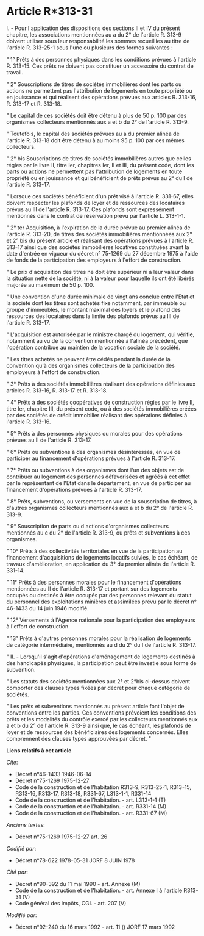 # Article R*313-31

I. - Pour l'application des dispositions des sections II et IV du présent chapitre, les associations mentionnées au a du 2°
de l'article R. 313-9 doivent utiliser sous leur responsabilité les sommes recueillies au titre de l'article R. 313-25-1 sous
l'une ou plusieurs des formes suivantes :

" 1° Prêts à des personnes physiques dans les conditions prévues à l'article R. 313-15. Ces prêts ne doivent pas constituer
un accessoire du contrat de travail.

" 2° Souscriptions de titres de sociétés immobilières dont les parts ou actions ne permettent pas l'attribution de logements
en toute propriété ou en jouissance et qui réalisent des opérations prévues aux articles R. 313-16, R. 313-17 et R. 313-18.

" Le capital de ces sociétés doit être détenu à plus de 50 p. 100 par des organismes collecteurs mentionnés aux a et b du 2°
de l'article R. 313-9.

" Toutefois, le capital des sociétés prévues au a du premier alinéa de l'article R. 313-18 doit être détenu à au moins 95 p.
100 par ces mêmes collecteurs.

" 2° bis Souscriptions de titres de sociétés immobilières autres que celles régies par le livre II, titre Ier, chapitres Ier,
II et III, du présent code, dont les parts ou actions ne permettent pas l'attribution de logements en toute propriété ou en
jouissance et qui bénéficient de prêts prévus au 2° du I de l'article R. 313-17.

" Lorsque ces sociétés bénéficient d'un prêt visé à l'article R. 331-67, elles doivent respecter les plafonds de loyer et de
ressources des locataires prévus au III de l'article R. 313-17. Ces plafonds sont expressément mentionnés dans le contrat de
réservation prévu par l'article L. 313-1-1.

" 2° ter Acquisition, à l'expiration de la durée prévue au premier alinéa de l'article R. 313-20, de titres des sociétés
immobilières mentionnées aux 2° et 2° bis du présent article et réalisant des opérations prévues à l'article R. 313-17 ainsi
que des sociétés immobilières locatives constituées avant la date d'entrée en vigueur du décret n° 75-1269 du 27 décembre
1975 à l'aide de fonds de la participation des employeurs à l'effort de construction.

" Le prix d'acquisition des titres ne doit être supérieur ni à leur valeur dans la situation nette de la société, ni à la
valeur pour laquelle ils ont été libérés majorée au maximum de 50 p. 100.

" Une convention d'une durée minimale de vingt ans conclue entre l'Etat et la société dont les titres sont achetés fixe
notamment, par immeuble ou groupe d'immeubles, le montant maximal des loyers et le plafond des ressources des locataires dans
la limite des plafonds prévus au III de l'article R. 313-17.

" L'acquisition est autorisée par le ministre chargé du logement, qui vérifie, notamment au vu de la convention mentionnée à
l'alinéa précédent, que l'opération contribue au maintien de la vocation sociale de la société.

" Les titres achetés ne peuvent être cédés pendant la durée de la convention qu'à des organismes collecteurs de la
participation des employeurs à l'effort de construction.

" 3° Prêts à des sociétés immobilières réalisant des opérations définies aux articles R. 313-16, R. 313-17 et R. 313-18.

" 4° Prêts à des sociétés coopératives de construction régies par le livre II, titre Ier, chapitre III, du présent code, ou à
des sociétés immobilières créées par des sociétés de crédit immobilier réalisant des opérations définies à l'article R.
313-16.

" 5° Prêts à des personnes physiques ou morales pour des opérations prévues au II de l'article R. 313-17.

" 6° Prêts ou subventions à des organismes désintéressés, en vue de participer au financement d'opérations prévues à
l'article R. 313-17.

" 7° Prêts ou subventions à des organismes dont l'un des objets est de contribuer au logement des personnes défavorisées et
agréés à cet effet par le représentant de l'Etat dans le département, en vue de participer au financement d'opérations
prévues à l'article R. 313-17.

" 8° Prêts, subventions, ou versements en vue de la souscription de titres, à d'autres organismes collecteurs mentionnés aux
a et b du 2° de l'article R. 313-9.

" 9° Souscription de parts ou d'actions d'organismes collecteurs mentionnés au c du 2° de l'article R. 313-9, ou prêts et
subventions à ces organismes.

" 10° Prêts à des collectivités territoriales en vue de la participation au financement d'acquisitions de logements locatifs
suivies, le cas échéant, de travaux d'amélioration, en application du 3° du premier alinéa de l'article R. 331-14.

" 11° Prêts à des personnes morales pour le financement d'opérations mentionnées au II de l'article R. 313-17 et portant sur
des logements occupés ou destinés à être occupés par des personnes relevant du statut du personnel des exploitations minières
et assimilées prévu par le décret n° 46-1433 du 14 juin 1946 modifié.

" 12° Versements à l'Agence nationale pour la participation des employeurs à l'effort de construction.

" 13° Prêts à d'autres personnes morales pour la réalisation de logements de catégorie intermédiaire, mentionnés au d du 2°
du I de l'article R. 313-17.

" II. - Lorsqu'il s'agit d'opérations d'aménagement de logements destinés à des handicapés physiques, la participation peut
être investie sous forme de subvention.

" Les statuts des sociétés mentionnées aux 2° et 2°bis ci-dessus doivent comporter des clauses types fixées par décret pour
chaque catégorie de sociétés.

" Les prêts et subventions mentionnés au présent article font l'objet de conventions entre les parties. Ces conventions
prévoient les conditions des prêts et les modalités du contrôle exercé par les collecteurs mentionnés aux a et b du 2° de
l'article R. 313-9 ainsi que, le cas échéant, les plafonds de loyer et de ressources des bénéficiaires des logements
concernés. Elles comprennent des clauses types approuvées par décret. "

**Liens relatifs à cet article**

_Cite_:

  - Décret n°46-1433 1946-06-14
  - Décret n°75-1269 1975-12-27
  - Code de la construction et de l'habitation R313-9, R313-25-1, R313-15, R313-16, R313-17, R313-18, R331-67, L313-1-1, R331-14
  - Code de la construction et de l'habitation. - art. L313-1-1 (T)
  - Code de la construction et de l'habitation. - art. R331-14 (M)
  - Code de la construction et de l'habitation. - art. R331-67 (M)

_Anciens textes_:

  - Décret n°75-1269 1975-12-27 art. 26

_Codifié par_:

  - Décret n°78-622 1978-05-31 JORF 8 JUIN 1978

_Cité par_:

  - Décret n°90-392 du 11 mai 1990 - art. Annexe (M)
  - Code de la construction et de l'habitation. - art. Annexe I à l'article R313-31 (V)
  - Code général des impôts, CGI. - art. 207 (V)

_Modifié par_:

  - Décret n°92-240 du 16 mars 1992 - art. 11 () JORF 17 mars 1992

